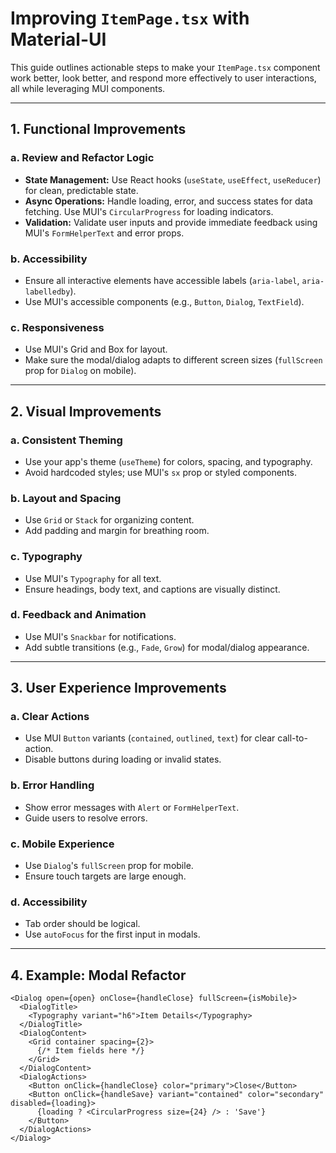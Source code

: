 # Improving `ItemPage.tsx` with Material-UI

This guide outlines actionable steps to make your `ItemPage.tsx` component work better, look better, and respond more effectively to user interactions, all while leveraging MUI components.

---

## 1. Functional Improvements

### a. Review and Refactor Logic
- **State Management:** Use React hooks (`useState`, `useEffect`, `useReducer`) for clean, predictable state.
- **Async Operations:** Handle loading, error, and success states for data fetching. Use MUI's `CircularProgress` for loading indicators.
- **Validation:** Validate user inputs and provide immediate feedback using MUI's `FormHelperText` and error props.

### b. Accessibility
- Ensure all interactive elements have accessible labels (`aria-label`, `aria-labelledby`).
- Use MUI's accessible components (e.g., `Button`, `Dialog`, `TextField`).

### c. Responsiveness
- Use MUI's Grid and Box for layout.
- Make sure the modal/dialog adapts to different screen sizes (`fullScreen` prop for `Dialog` on mobile).

---

## 2. Visual Improvements

### a. Consistent Theming
- Use your app's theme (`useTheme`) for colors, spacing, and typography.
- Avoid hardcoded styles; use MUI's `sx` prop or styled components.

### b. Layout and Spacing
- Use `Grid` or `Stack` for organizing content.
- Add padding and margin for breathing room.

### c. Typography
- Use MUI's `Typography` for all text.
- Ensure headings, body text, and captions are visually distinct.

### d. Feedback and Animation
- Use MUI's `Snackbar` for notifications.
- Add subtle transitions (e.g., `Fade`, `Grow`) for modal/dialog appearance.

---

## 3. User Experience Improvements

### a. Clear Actions
- Use MUI `Button` variants (`contained`, `outlined`, `text`) for clear call-to-action.
- Disable buttons during loading or invalid states.

### b. Error Handling
- Show error messages with `Alert` or `FormHelperText`.
- Guide users to resolve errors.

### c. Mobile Experience
- Use `Dialog`'s `fullScreen` prop for mobile.
- Ensure touch targets are large enough.

### d. Accessibility
- Tab order should be logical.
- Use `autoFocus` for the first input in modals.

---

## 4. Example: Modal Refactor

```tsx
<Dialog open={open} onClose={handleClose} fullScreen={isMobile}>
  <DialogTitle>
    <Typography variant="h6">Item Details</Typography>
  </DialogTitle>
  <DialogContent>
    <Grid container spacing={2}>
      {/* Item fields here */}
    </Grid>
  </DialogContent>
  <DialogActions>
    <Button onClick={handleClose} color="primary">Close</Button>
    <Button onClick={handleSave} variant="contained" color="secondary" disabled={loading}>
      {loading ? <CircularProgress size={24} /> : 'Save'}
    </Button>
  </DialogActions>
</Dialog>
